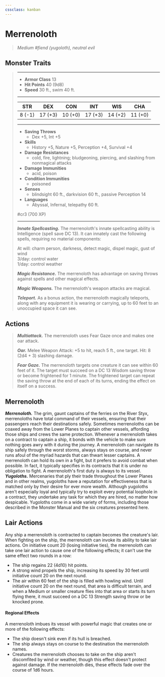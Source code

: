 ```yaml
---
cssclass: kanban
---
```


# Merrenoloth
>*Medium #fiend (yugoloth), neutral evil*
## Monster Traits
>___
>- **Armor Class** 13
>- **Hit Points** 40 (9d8)
>- **Speed** 30 ft., swim 40 ft.
>___
>|STR|DEX|CON|INT|WIS|CHA|
>|:---:|:---:|:---:|:---:|:---:|:---:|
>|8 (-1)|17 (+3)|10 (+0)|17 (+3)|14 (+2)|11 (+0)|
>___
>- **Saving Throws**
>	 - Dex +5, Int +5
>- **Skills**
>	 - History +5, Nature +5, Perception +4, Survival +4
>- **Damage Resistances**
>	 - cold, fire, lightning; bludgeoning, piercing, and slashing from nonmagical attacks
>- **Damage Immunities**
>	 - acid, poison
>- **Condition Immunities**
>	 - poisoned
>- **Senses**
>	 - blindsight 60 ft., darkvision 60 ft., passive Perception 14
>- **Languages**
>	 - Abyssal, Infernal, telepathy 60 ft.
>
> #cr3 (700 XP)
>___
>***Innate Spellcasting.*** The merrenoloth's innate spellcasting ability is Intelligence (spell save DC 13). It can innately cast the following spells, requiring no material components:  
>
>At will: charm person, darkness, detect magic, dispel magic, gust of wind  
>3/day: control water  
>1/day: control weather  
>
>
>***Magic Resistance.*** The merrenoloth has advantage on saving throws against spells and other magical effects.  
>
>***Magic Weapons.*** The merrenoloth's weapon attacks are magical.  
>
>***Teleport.*** As a bonus action, the merrenoloth magically teleports, along with any equipment it is wearing or carrying, up to 60 feet to an unoccupied space it can see.  
>
## Actions
>***Multiattack.*** The merrenoloth uses Fear Gaze once and makes one oar attack.  
>
>***Oar.*** Melee Weapon Attack: +5 to hit, reach 5 ft., one target. Hit: 8 (2d4 + 3) slashing damage.  
>
>***Fear Gaze.*** The merrenoloth targets one creature it can see within 60 feet of it. The target must succeed on a DC 13 Wisdom saving throw or become frightened for 1 minute. The frightened target can repeat the saving throw at the end of each of its turns, ending the effect on itself on a success.
## Merrenoloth
***Merrenoloth.*** The grim, gaunt captains of the ferries on the River Styx, merrenoloths have total command of their vessels, ensuring that their passengers reach their destinations safely. Sometimes merrenoloths can be coaxed away from the Lower Planes to captain other vessels, affording those ships and crews the same protection.
Whenever a merrenoloth takes on a contract to captain a ship, it bonds with the vehicle to make sure nothing goes awry with it during the journey. A merrenoloth can navigate its ship safely through the worst storms, always stays on course, and never runs afoul of the myriad hazards that can thwart lesser captains.
A merrenoloth can hold its own in a fight, but it prefers to avoid combat when possible. In fact, it typically specifies in its contracts that it is under no obligation to fight. A merrenoloth's first duty is always to its vessel.
***Yugoloths.*** Mercenaries that ply their trade throughout the Lower Planes and in other realms, yugoloths have a reputation for effectiveness that is matched only by their desire for ever more wealth. Although yugoloths aren't especially loyal and typically try to exploit every potential loophole in a contract, they undertake any task for which they are hired, no matter how despicable. Yugoloths come in a wide variety of forms, including those described in the Monster Manual and the six creatures presented here.
## Lair Actions
Any ship a merrenoloth is contracted to captain becomes the creature's lair. When fighting on the ship, the merrenoloth can invoke its ability to take lair actions. On initiative count 20 (losing initiative ties), the merrenoloth can take one lair action to cause one of the following effects; it can't use the same effect two rounds in a row:
- The ship regains 22 (4d10) hit points.
- A strong wind propels the ship, increasing its speed by 30 feet until initiative count 20 on the next round.
- The air within 60 feet of the ship is filled with howling wind. Until initiative count 20 on the next round, that area is difficult terrain, and when a Medium or smaller creature flies into that area or starts its turn flying there, it must succeed on a DC 13 Strength saving throw or be knocked prone.
#### Regional Effects
A merrenoloth imbues its vessel with powerful magic that creates one or more of the following effects:
- The ship doesn't sink even if its hull is breached.
- The ship always stays on course to the destination the merrenoloth names.
- Creatures the merrenoloth chooses to take on the ship aren't discomfited by wind or weather, though this effect doesn't protect against damage.
If the merrenoloth dies, these effects fade over the course of 1d6 hours.